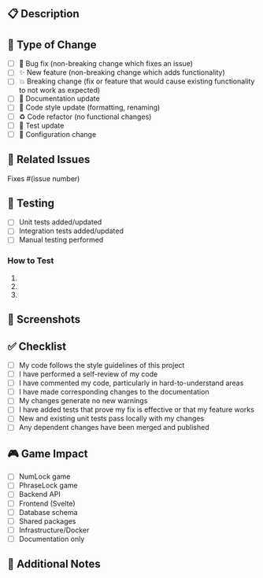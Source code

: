## 📋 Description
<!-- Describe your changes in detail -->

## 🎯 Type of Change
<!-- Mark the relevant option -->
- [ ] 🐛 Bug fix (non-breaking change which fixes an issue)
- [ ] ✨ New feature (non-breaking change which adds functionality)
- [ ] 💥 Breaking change (fix or feature that would cause existing functionality to not work as expected)
- [ ] 📝 Documentation update
- [ ] 🎨 Code style update (formatting, renaming)
- [ ] ♻️ Code refactor (no functional changes)
- [ ] 🧪 Test update
- [ ] 🔧 Configuration change

## 🔗 Related Issues
<!-- Link any related issues here -->
Fixes #(issue number)

## 🧪 Testing
<!-- Describe the tests you ran and how to reproduce them -->
- [ ] Unit tests added/updated
- [ ] Integration tests added/updated
- [ ] Manual testing performed

### How to Test
1. 
2. 
3. 

## 📸 Screenshots
<!-- If applicable, add screenshots to demonstrate the changes -->

## ✅ Checklist
<!-- Mark completed items with [x] -->
- [ ] My code follows the style guidelines of this project
- [ ] I have performed a self-review of my code
- [ ] I have commented my code, particularly in hard-to-understand areas
- [ ] I have made corresponding changes to the documentation
- [ ] My changes generate no new warnings
- [ ] I have added tests that prove my fix is effective or that my feature works
- [ ] New and existing unit tests pass locally with my changes
- [ ] Any dependent changes have been merged and published

## 🎮 Game Impact
<!-- Which parts of the project are affected? -->
- [ ] NumLock game
- [ ] PhraseLock game
- [ ] Backend API
- [ ] Frontend (Svelte)
- [ ] Database schema
- [ ] Shared packages
- [ ] Infrastructure/Docker
- [ ] Documentation only

## 💭 Additional Notes
<!-- Any additional information that reviewers should know -->

